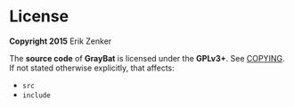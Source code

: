 License
=======

**Copyright 2015** Erik Zenker

The **source code** of **GrayBat** is licensed under the <b>GPLv3+</b>. See
[COPYING](COPYING). If not stated otherwise explicitly, that affects:

 + `src`
 + `include`
